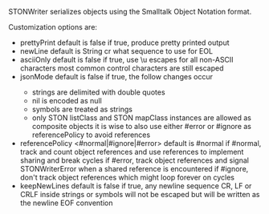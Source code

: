 STONWriter serializes objects using the Smalltalk Object Notation format. Customization options are:- prettyPrint <Boolean> default is false	if true, produce pretty printed output- newLine <String> default is String cr	what sequence to use for EOL- asciiOnly <Boolean> default is false   if true, use \u escapes for all non-ASCII characters   most common control characters are still escaped- jsonMode <Boolean> default is false	if true, the follow changes occur	- strings are delimited with double quotes	- nil is encoded as null	- symbols are treated as strings	- only STON listClass and STON mapClass instances are allowed as composite objects	it is wise to also use either #error or #ignore as referencePolicy to avoid references- referencePolicy <#normal|#ignore|#error> default is #normal	if #normal, track and count object references and use references to implement sharing and break cycles	if #error, track object references and signal STONWriterError when a shared reference is encountered	if #ignore, don't track object references which might loop forever on cycles - keepNewLines <Boolean> default is false	if true, any newline sequence CR, LF or CRLF inside strings or symbols will not be escaped 	but will be written as the newline EOF convention